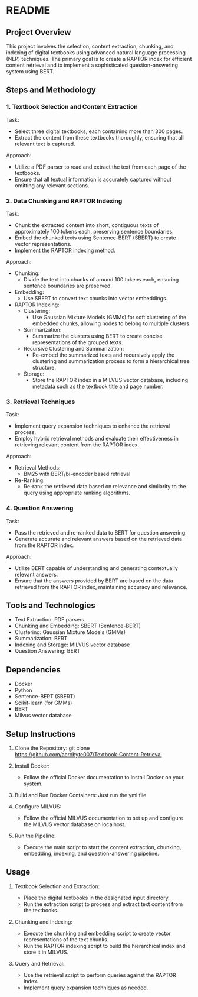 # README

## Project Overview

This project involves the selection, content extraction, chunking, and indexing of digital textbooks using advanced natural language processing (NLP) techniques. The primary goal is to create a RAPTOR index for efficient content retrieval and to implement a sophisticated question-answering system using BERT.

## Steps and Methodology

### 1. Textbook Selection and Content Extraction

Task:
- Select three digital textbooks, each containing more than 300 pages.
- Extract the content from these textbooks thoroughly, ensuring that all relevant text is captured.

Approach:
- Utilize a PDF parser to read and extract the text from each page of the textbooks.
- Ensure that all textual information is accurately captured without omitting any relevant sections.

### 2. Data Chunking and RAPTOR Indexing

Task:
- Chunk the extracted content into short, contiguous texts of approximately 100 tokens each, preserving sentence boundaries.
- Embed the chunked texts using Sentence-BERT (SBERT) to create vector representations.
- Implement the RAPTOR indexing method.

Approach:
- Chunking:
  - Divide the text into chunks of around 100 tokens each, ensuring sentence boundaries are preserved.
- Embedding:
  - Use SBERT to convert text chunks into vector embeddings.
- RAPTOR Indexing:
  - Clustering: 
    - Use Gaussian Mixture Models (GMMs) for soft clustering of the embedded chunks, allowing nodes to belong to multiple clusters.
  - Summarization:
    - Summarize the clusters using BERT to create concise representations of the grouped texts.
  - Recursive Clustering and Summarization:
    - Re-embed the summarized texts and recursively apply the clustering and summarization process to form a hierarchical tree structure.
  - Storage:
    - Store the RAPTOR index in a MILVUS vector database, including metadata such as the textbook title and page number.

### 3. Retrieval Techniques

Task:
- Implement query expansion techniques to enhance the retrieval process.
- Employ hybrid retrieval methods and evaluate their effectiveness in retrieving relevant content from the RAPTOR index.

Approach:
- Retrieval Methods:
  - BM25 with BERT/bi-encoder based retrieval
- Re-Ranking:
  - Re-rank the retrieved data based on relevance and similarity to the query using appropriate ranking algorithms.

### 4. Question Answering

Task:
- Pass the retrieved and re-ranked data to BERT for question answering.
- Generate accurate and relevant answers based on the retrieved data from the RAPTOR index.

Approach:
- Utilize BERT capable of understanding and generating contextually relevant answers.
- Ensure that the answers provided by BERT are based on the data retrieved from the RAPTOR index, maintaining accuracy and relevance.

## Tools and Technologies

- Text Extraction: PDF parsers
- Chunking and Embedding: SBERT (Sentence-BERT)
- Clustering: Gaussian Mixture Models (GMMs)
- Summarization: BERT
- Indexing and Storage: MILVUS vector database
- Question Answering: BERT

## Dependencies

- Docker
- Python
- Sentence-BERT (SBERT)
- Scikit-learn (for GMMs)
- BERT
- Milvus vector database

## Setup Instructions

1. Clone the Repository:
   git clone <https://github.com/acrobyte007/Textbook-Content-Retrieval>
  
2. Install Docker:
   - Follow the official Docker documentation to install Docker on your system.

3. Build and Run Docker Containers:
   Just run the yml file
   
5. Configure MILVUS:
   - Follow the official MILVUS documentation to set up and configure the MILVUS vector database on localhost.

6. Run the Pipeline:
   - Execute the main script to start the content extraction, chunking, embedding, indexing, and question-answering pipeline.

## Usage

1. Textbook Selection and Extraction:
   - Place the digital textbooks in the designated input directory.
   - Run the extraction script to process and extract text content from the textbooks.

2. Chunking and Indexing:
   - Execute the chunking and embedding script to create vector representations of the text chunks.
   - Run the RAPTOR indexing script to build the hierarchical index and store it in MILVUS.

3. Query and Retrieval:
   - Use the retrieval script to perform queries against the RAPTOR index.
   - Implement query expansion techniques as needed.

